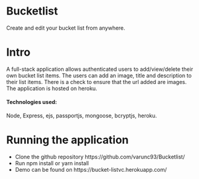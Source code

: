 # Bucketlist
Create and edit your bucket list from anywhere.

<h1>Intro</h1>
A full-stack application allows authenticated users to add/view/delete their own bucket list items.
The users can add an image, title and description to their list items. There is a check to ensure that the url added are images.
The application is hosted on heroku.

<h4>Technologies used:</h4> Node, Express, ejs, passportjs, mongoose, bcryptjs, heroku.

<h1>Running the application</h1>
<ul>
  <li>Clone the github repository https://github.com/varunc93/Bucketlist/</li>
  <li>Run npm install or yarn install</li>
  <li>Demo can be found on https://bucket-listvc.herokuapp.com/</li>
</ul>

